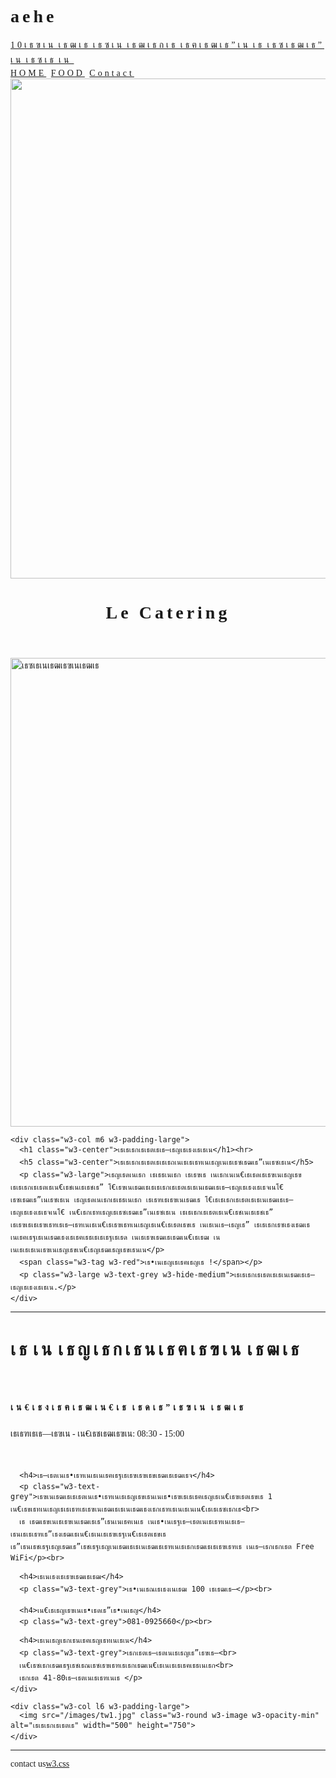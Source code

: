 # aehe
<!DOCTYPE html>
<html>
<title>W3.CSS Template</title>
<meta charset="UTF-8">
<meta name="viewport" content="width=device-width, initial-scale=1">
<link rel="stylesheet" href="https://www.w3schools.com/w3css/4/w3.css">
<style>
body {font-family: "Times New Roman", Georgia, Serif;}
h1,h2,h3,h4,h5,h6 {
    font-family: "Playfair Display";
    letter-spacing: 5px;
}
</style>
<body>

<!-- Navbar (sit on top) -->
<div class="w3-top">
  <div class="w3-bar w3-white w3-padding w3-card-2" style="letter-spacing:4px;">
    <a href="#home" class="w3-bar-item w3-button">10เธฃเนเธฒเธเธซเนเธฒเธกเธเธฅเธฒเธ”เนเธเธซเธฒเธ”เนเธซเธเน</a>
    <!-- Right-sided navbar links. Hide them on small screens -->
    <div class="w3-right w3-hide-small">
      <a href="#about" class="w3-bar-item w3-button">HOME</a>
      <a href="#menu" class="w3-bar-item w3-button">FOOD</a>
      <a href="#contact" class="w3-bar-item w3-button">Contact</a>
    </div>
  </div>
</div>

<!-- Header -->
<header class="w3-display-container w3-content w3-wide" style="max-width:1600px;min-width:500px" id="home">
  <img class="w3-image" src="/w3images/hamburger.jpg" alt="Hamburger Catering" width="1600" height="800">
  <div class="w3-display-bottomleft w3-padding-large w3-opacity">
    <h1 class="w3-xxlarge">Le Catering</h1>
  </div>
</header>

<!-- Page content -->
<div class="w3-content" style="max-width:1100px">

  <!-- About Section -->
  <div class="w3-row w3-padding-64" id="about">
    <div class="w3-col m6 w3-padding-large w3-hide-small">
     <img src="/images/tw2.jpg" class="w3-round w3-image w3-opacity-min" alt="เธซเธเนเธฒเธฃเนเธฒเธ" width="600" height="750">
    </div>

    <div class="w3-col m6 w3-padding-large">
      <h1 class="w3-center">เธเธเธกเธเธตเธเธ—เธญเธเธงเธเธเน</h1><hr>
      <h5 class="w3-center">เธเธเธกเธเธตเธเธเธถเนเธเธเธทเนเธญเนเธเธซเธฒเธ”เนเธซเธเน</h5>
      <p class="w3-large">เธญเธดเนเธก เธเธธเนเธก เธเธฃเธ เนเธกเนเน€เธเธดเธเธฃเนเธญเธข เธเธเธกเธเธตเธเน€เธชเนเธเธชเธ” โ€เธฃเนเธฒเธเธเธเธกเธเธตเธเธเนเธฒเธเธ—เธญเธเธงเธเธจเนโ€ เธซเธฒเธ”เนเธซเธเน เธญเธดเนเธกเธเธธเนเธก เธเธฑเธเธฃเนเธฒเธ โ€เธเธเธกเธเธตเธเธเนเธฒเธเธ—เธญเธเธงเธเธจเนโ€ เน€เธกเธทเธญเธเธซเธฒเธ”เนเธซเธเน เธเธเธกเธเธตเธเน€เธชเนเธเธชเธ” เธเธฃเธเธเธฃเธฑเธเธ—เธฑเนเธเน€เธเธฃเธทเนเธญเธเน€เธเธตเธขเธ เนเธเนเธ—เธญเธ” เธเธเธกเธซเธงเธฒเธ เนเธฅเธฐเธเนเธฒเธงเธเธฅเธธเธเธเธฐเธเธด เนเธเธฃเธฒเธเธฒเน€เธเธฒ เน เนเธเธเธเนเธฃเนเธญเธขเน€เธญเธฒเธญเธขเธนเน</p>
      <span class="w3-tag w3-red">เธ•เนเธญเธเธฅเธญเธ !</span></p>
      <p class="w3-large w3-text-grey w3-hide-medium">เธเธเธกเธเธตเธเธเนเธฒเธเธ—เธญเธเธงเธเธเน.</p>
    </div>
  </div>

  <hr>

  <!-- Menu Section -->
  <div class="w3-row w3-padding-64" id="menu">
    <div class="w3-col l6 w3-padding-large">
      <h1 class="w3-center">เธเนเธญเธกเธนเธฅเธฃเนเธฒเธ</h1><br>
      <h4>เน€เธงเธฅเธฒเน€เธเธดเธ”เธฃเนเธฒเธ</h4>
      <p class="w3-text-grey">เธเธฑเธเธ—เธฃเน - เน€เธชเธฒเธฃเน: 08:30 - 15:00</p><br>

      <h4>เธ—เธตเนเธ•เธฑเนเธเนเธฅเธฐเธเธฃเธฃเธขเธฒเธเธฒเธจ</h4>
      <p class="w3-text-grey">เธฃเนเธฒเธเธเธตเนเธ•เธฑเนเธเธญเธขเธนเนเธ•เธฃเธเธเธฅเธญเธเน€เธฃเธตเธขเธ 1 เน€เธขเธทเนเธญเธเธเธฑเธเธฃเนเธฒเธเธเนเธฒเธงเธกเธฑเธเนเธเนเน€เธเธเธซเธกเธ<br>
      เธ เธฒเธขเนเธเธฃเนเธฒเธเธ”เธนเนเธฅเนเธ เนเธ•เนเธฐเธ—เธตเนเธเธฑเนเธเธ–เธนเธเธเธฑเธ”เธงเธฒเธเน€เธเนเธเธฃเธฐเน€เธเธตเธขเธ เธ”เธนเธชเธฐเธญเธฒเธ”เธชเธฐเธญเนเธฒเธเธเนเธฒเธเธฑเนเธเธกเธฒเธเธเธฃเธฑเธ เนเธ–เธกเธกเธต Free WiFi</p><br>

      <h4>เธเนเธงเธเธฃเธฒเธเธฒ</h4>
      <p class="w3-text-grey">เธ•เนเธณเธเธงเนเธฒ 100 เธเธฒเธ—</p><br>

      <h4>เน€เธเธญเธฃเนเธ•เธดเธ”เธ•เนเธญ</h4>
      <p class="w3-text-grey">081-0925660</p><br>

      <h4>เธเนเธญเธกเธนเธฅเธญเธทเนเธเน</h4>
      <p class="w3-text-grey">เธกเธตเธ—เธตเนเธเธญเธ”เธฃเธ–<br>
      เน€เธซเธกเธฒเธฐเธชเธณเธซเธฃเธฑเธเธกเธฒเน€เธเนเธเธเธฅเธธเนเธก<br>
      เธกเธต 41-80เธ—เธตเนเธเธฑเนเธ </p>
    </div>

    <div class="w3-col l6 w3-padding-large">
      <img src="/images/tw1.jpg" class="w3-round w3-image w3-opacity-min" alt="เธเธเธกเธเธตเธ" width="500" height="750">
    </div>
  </div>

  <hr>
<!-- End page content -->
</div>

<!-- Footer -->
<footer class="w3-center w3-light-grey w3-padding-32">
  <p>contact us<a href="https://www.w3schools.com/w3css/default.asp" title="W3.CSS" target="_blank" class="w3-hover-text-green">w3.css</a></p>
</footer>

</body>
</html>
